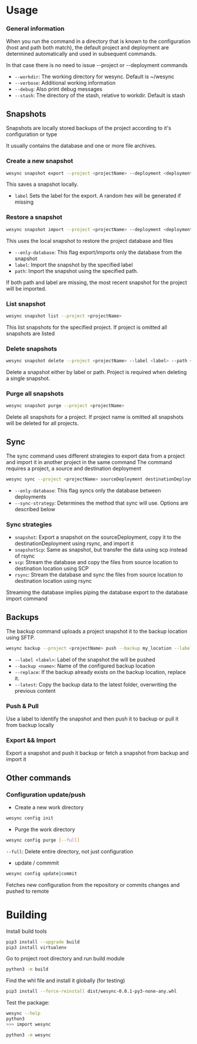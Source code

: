 

# Usage

### General information

When you run the command in a directory that is known to the configuration (host and path both match), 
the default project and deployment are determined automatically and used in subsequent commands.

In that case there is no need to issue --project or --deployment commands

* `--workdir`: The working directory for wesync. Default is ~/wesync
* `--verbose`: Additional working information
* `--debug`: Also print debug messages
* `--stash`: The directory of the stash, relative to workdir. Default is stash 

## Snapshots

Snapshots are locally stored backups of the project according to it's configuration or type

It usually contains the database and one or more file archives.

### Create a new snapshot

```bash
wesync snapshot export --project <projectName> --deployment <deploymentName> [--only-database] [label]
```

This saves a snapshot locally.

* `label` Sets the label for the export. A random hex will be generated if missing

### Restore a snapshot

```bash
wesync snapshot import --project <projectName> --deployment <deploymentName> [--only-database] [--label <label>] [--path <path>]
```

This uses the local snapshot to restore the project database and files

* `--only-database`: This flag export/imports only the database from the snapshot
* `label`: Import the snapshot by the specified label
* `path`: Import the snapshot using the specified path.

If both path and label are missing, the most recent snapshot for the project will be imported.

### List snapshot

```bash
wesync snapshot list --project <projectName>
```

This list snapshots for the specified project. If project is omitted all snapshots are listed 

### Delete snapshots

```bash
wesync snapshot delete --project <projectName> --label <label> --path <path>
```

Delete a snapshot either by label or path. Project is required when deleting a single snapshot.

### Purge all snapshots


```bash
wesync snapshot purge --project <projectName>
```

Delete all snapshots for a project. If project name is omitted all snapshots will be deleted for all projects.

## Sync

The sync command uses different strategies to export data from a project and import it in another project in the same command
The command requires a project, a source and destination deployment

```bash
wesync sync --project <projectName> sourceDeployment destinationDeployment [--sync-strategy] [--only-database]
```

* `--only-database`: This flag syncs only the database between deployments
* `--sync-strategy`: Determines the method that sync will use. Options are described below

### Sync strategies
* `snapshot`: Export a snapshot on the sourceDeployment, copy it to the destinationDeployment using rsync, and import it
* `snapshotScp`: Same as snapshot, but transfer the data using scp instead of rsync
* `scp`: Stream the database and copy the files from source location to destination location using SCP
* `rsync`: Stream the database and sync the files from source location to destination location using rsync

Streaming the database implies piping the database export to the database import command


## Backups

The backup command uploads a project snapshot it to the backup location using SFTP.

```bash
wesync backup --project <projectName> push --backup my_location --label 37fca811 --replace --latest
```

* `--label <label>`: Label of the snapshot the will be pushed
* `--backup <name>`: Name of the configured backup location
* `--replace`: If the backup already exists on the backup location, replace it.
* `--latest`: Copy the backup data to the latest folder, overwriting the previous content

### Push & Pull
Use a label to identify the snapshot and then push it to backup or pull it from backup locally

### Export && Import
Export a snapshot and push it backup or fetch a snapshot from backup and import it


## Other commands

### Configuration update/push

* Create a new work directory

```bash
wesync config init
```

* Purge the work directory

```bash
wesync config purge [--full]
```

`--full`: Delete entire directory, not just configuration 

* update / commmit

```bash
wesync config update|commit
```

Fetches new configuration from the repository or commits changes and pushed to remote


# Building

Install build tools
```bash
pip3 install --upgrade build
pip3 install virtualenv
```

Go to project root directory and run build module

```bash
python3 -m build
```

Find the whl file and install it globally (for testing)
```bash
pip3 install --force-reinstall dist/wesync-0.0.1-py3-none-any.whl
```

Test the package:
```bash
wesync --help
python3
>>> import wesync

python3 -m wesync
```
